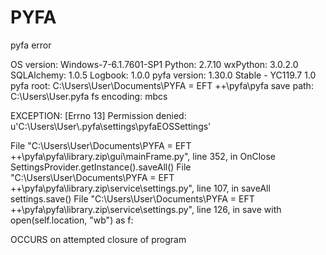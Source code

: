 # PYFA
pyfa error

OS version: 	Windows-7-6.1.7601-SP1
Python: 	2.7.10
wxPython: 	3.0.2.0
SQLAlchemy: 	1.0.5
Logbook: 	1.0.0
pyfa version: 1.30.0 Stable - YC119.7 1.0
pyfa root: C:\Users\User\Documents\PYFA = EFT ++\pyfa\pyfa
save path: C:\Users\User\.pyfa
fs encoding: mbcs

EXCEPTION: [Errno 13] Permission denied: u'C:\\Users\\User\\.pyfa\\settings\\pyfaEOSSettings'

  File "C:\Users\User\Documents\PYFA = EFT ++\pyfa\pyfa\library.zip\gui\mainFrame.py", line 352, in OnClose
    SettingsProvider.getInstance().saveAll()
  File "C:\Users\User\Documents\PYFA = EFT ++\pyfa\pyfa\library.zip\service\settings.py", line 107, in saveAll
    settings.save()
  File "C:\Users\User\Documents\PYFA = EFT ++\pyfa\pyfa\library.zip\service\settings.py", line 126, in save
    with open(self.location, "wb") as f:


OCCURS on attempted closure of program

